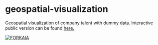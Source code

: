 # geospatial-visualization
Geospatial visualization of company talent with dummy data. Interactive public version can be found <a href="https://public.tableau.com/views/intern_data_dashboard/FORKAIA?:language=en-US&:display_count=n&:origin=viz_share_link">here.</a>

<div class='tableauPlaceholder' id='viz1623012670459' style='position: relative'><noscript><a href='#'><img alt='FORKAIA ' src='https:&#47;&#47;public.tableau.com&#47;static&#47;images&#47;in&#47;intern_data_dashboard&#47;FORKAIA&#47;1_rss.png' style='border: none' /></a></noscript><object class='tableauViz'  style='display:none;'><param name='host_url' value='https%3A%2F%2Fpublic.tableau.com%2F' /> <param name='embed_code_version' value='3' /> <param name='path' value='views&#47;intern_data_dashboard&#47;FORKAIA?:language=en-US&amp;:embed=true' /> <param name='toolbar' value='yes' /><param name='static_image' value='https:&#47;&#47;public.tableau.com&#47;static&#47;images&#47;in&#47;intern_data_dashboard&#47;FORKAIA&#47;1.png' /> <param name='animate_transition' value='yes' /><param name='display_static_image' value='yes' /><param name='display_spinner' value='yes' /><param name='display_overlay' value='yes' /><param name='display_count' value='yes' /><param name='language' value='en-US' /></object></div>
